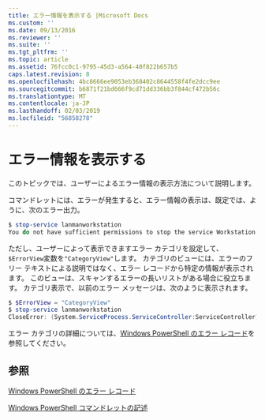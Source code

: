 ```yaml
---
title: エラー情報を表示する |Microsoft Docs
ms.custom: ''
ms.date: 09/13/2016
ms.reviewer: ''
ms.suite: ''
ms.tgt_pltfrm: ''
ms.topic: article
ms.assetid: 76fcc0c1-9795-45d3-a564-40f822b657b5
caps.latest.revision: 8
ms.openlocfilehash: 4bc8666ee9053eb368402c8644558f4fe2dcc9ee
ms.sourcegitcommit: b6871f21bd666f9cd71dd336bb3f844cf472b56c
ms.translationtype: MT
ms.contentlocale: ja-JP
ms.lasthandoff: 02/03/2019
ms.locfileid: "56858278"
---
```

# <a name="displaying-error-information"></a>エラー情報を表示する

このトピックでは、ユーザーによるエラー情報の表示方法について説明します。

コマンドレットには、エラーが発生すると、エラー情報の表示は、既定では、ように、次のエラー出力。

```powershell
$ stop-service lanmanworkstation
You do not have sufficient permissions to stop the service Workstation.
```

ただし、ユーザーによって表示できますエラー カテゴリを設定して、`$ErrorView`変数を`"CategoryView"`します。 カテゴリのビューには、エラーのフリー テキストによる説明ではなく、エラー レコードから特定の情報が表示されます。 このビューは、スキャンするエラーの長いリストがある場合に役立ちます。 カテゴリ表示で、以前のエラー メッセージは、次のように表示されます。

```powershell
$ $ErrorView = "CategoryView"
$ stop-service lanmanworkstation
CloseError: (System.ServiceProcess.ServiceController:ServiceController) [stop-service], ServiceCommandException
```

エラー カテゴリの詳細については、[Windows PowerShell のエラー レコード](./windows-powershell-error-records.md)を参照してください。

## <a name="see-also"></a>参照

[Windows PowerShell のエラー レコード](./windows-powershell-error-records.md)

[Windows PowerShell コマンドレットの記述](./writing-a-windows-powershell-cmdlet.md)
